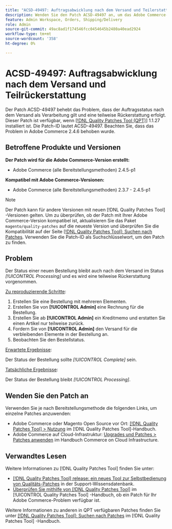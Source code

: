 ```yaml
---
title: "ACSD-49497: Auftragsabwicklung nach dem Versand und Teilerstattung"
description: Wenden Sie den Patch ACSD-49497 an, um das Adobe Commerce-Problem zu beheben, bei dem der Auftragsstatus nach dem Versand als Verarbeitung beibehalten wird und eine teilweise Rückerstattung erfolgt.
feature: Admin Workspace, Orders, Shipping/Delivery
role: Admin
source-git-commit: 49ac8ad1f174546fcc0454645b2480a40ead2924
workflow-type: tm+mt
source-wordcount: '358'
ht-degree: 0%

---
```


# ACSD-49497: Auftragsabwicklung nach dem Versand und Teilrückerstattung

Der Patch ACSD-49497 behebt das Problem, dass der Auftragsstatus nach dem Versand als Verarbeitung gilt und eine teilweise Rückerstattung erfolgt. Dieser Patch ist verfügbar, wenn [[!DNL Quality Patches Tool (QPT)]](https://experienceleague.adobe.com/en/docs/commerce-knowledge-base/kb/announcements/commerce-announcements/magento-quality-patches-released-new-tool-to-self-serve-quality-patches) 1.1.27 installiert ist. Die Patch-ID lautet ACSD-49497. Beachten Sie, dass das Problem in Adobe Commerce 2.4.6 behoben wurde.

## Betroffene Produkte und Versionen

**Der Patch wird für die Adobe Commerce-Version erstellt:**

* Adobe Commerce (alle Bereitstellungsmethoden) 2.4.5-p1

**Kompatibel mit Adobe Commerce-Versionen:**

* Adobe Commerce (alle Bereitstellungsmethoden) 2.3.7 - 2.4.5-p1

>[!NOTE]
>
>Der Patch kann für andere Versionen mit neuen [!DNL Quality Patches Tool] -Versionen gelten. Um zu überprüfen, ob der Patch mit Ihrer Adobe Commerce-Version kompatibel ist, aktualisieren Sie das Paket `magento/quality-patches` auf die neueste Version und überprüfen Sie die Kompatibilität auf der Seite [[!DNL Quality Patches Tool]: Suchen nach Patches](https://experienceleague.adobe.com/tools/commerce-quality-patches/index.html). Verwenden Sie die Patch-ID als Suchschlüsselwort, um den Patch zu finden.

## Problem

Der Status einer neuen Bestellung bleibt auch nach dem Versand im Status *[!UICONTROL Processing]* und es wird eine teilweise Rückerstattung vorgenommen.

<u>Zu reproduzierende Schritte</u>:

1. Erstellen Sie eine Bestellung mit mehreren Elementen.
1. Erstellen Sie von **[!UICONTROL Admin]** eine Rechnung für die Bestellung.
1. Erstellen Sie ab **[!UICONTROL Admin]** ein Kreditmemo und erstatten Sie einen Artikel nur teilweise zurück.
1. Fordern Sie von **[!UICONTROL Admin]** den Versand für die verbleibenden Elemente in der Bestellung an.
1. Beobachten Sie den Bestellstatus.

<u>Erwartete Ergebnisse</u>:

Der Status der Bestellung sollte *[!UICONTROL Complete]* sein.

<u>Tatsächliche Ergebnisse</u>:

Der Status der Bestellung bleibt *[!UICONTROL Processing]*.

## Wenden Sie den Patch an

Verwenden Sie je nach Bereitstellungsmethode die folgenden Links, um einzelne Patches anzuwenden:

* Adobe Commerce oder Magento Open Source vor Ort: [[!DNL Quality Patches Tool] > Nutzung](https://experienceleague.adobe.com/docs/commerce-operations/tools/quality-patches-tool/usage.html) im [!DNL Quality Patches Tool]-Handbuch.
* Adobe Commerce auf Cloud-Infrastruktur: [Upgrades und Patches > Patches anwenden](https://experienceleague.adobe.com/docs/commerce-cloud-service/user-guide/develop/upgrade/apply-patches.html) im Handbuch Commerce on Cloud Infrastructure.

## Verwandtes Lesen

Weitere Informationen zu [!DNL Quality Patches Tool] finden Sie unter:

* [[!DNL Quality Patches Tool] release: ein neues Tool zur Selbstbedienung von Qualitäts-Patches](https://experienceleague.adobe.com/en/docs/commerce-knowledge-base/kb/announcements/commerce-announcements/magento-quality-patches-released-new-tool-to-self-serve-quality-patches) in der Support-Wissensdatenbank.
* [Überprüfen Sie mithilfe von  [!DNL Quality Patches Tool]](/help/tools/quality-patches-tool/patches-available-in-qpt/check-patch-for-magento-issue-with-magento-quality-patches.md) im [!UICONTROL Quality Patches Tool] -Handbuch, ob ein Patch für Ihr Adobe Commerce-Problem verfügbar ist.


Weitere Informationen zu anderen in QPT verfügbaren Patches finden Sie unter [[!DNL Quality Patches Tool]: Suchen nach Patches](https://experienceleague.adobe.com/tools/commerce-quality-patches/index.html) im [!DNL Quality Patches Tool] -Handbuch.
